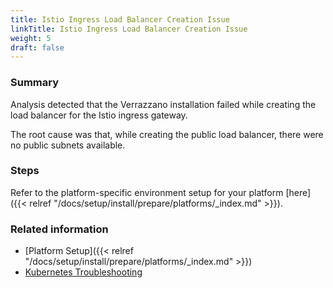 ```yaml
---
title: Istio Ingress Load Balancer Creation Issue  
linkTitle: Istio Ingress Load Balancer Creation Issue
weight: 5
draft: false
---
```


### Summary
Analysis detected that the Verrazzano installation failed while creating the load balancer for the Istio ingress gateway.

The root cause was that, while creating the public load balancer, there were no public subnets available.
### Steps

Refer to the platform-specific environment setup for your platform [here]({{< relref "/docs/setup/install/prepare/platforms/_index.md" >}}).

### Related information
* [Platform Setup]({{< relref "/docs/setup/install/prepare/platforms/_index.md" >}})
* [Kubernetes Troubleshooting](https://kubernetes.io/docs/tasks/debug/)
